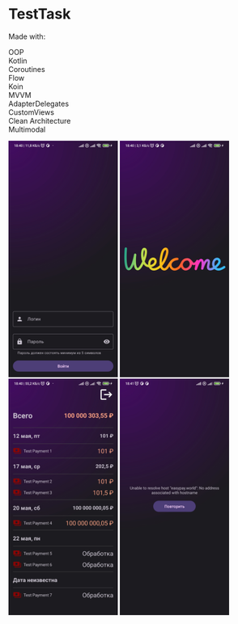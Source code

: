 # TestTask

Made with:<br />

OOP<br />
Kotlin<br />
Coroutines<br />
Flow<br />
Koin<br />
MVVM<br />
AdapterDelegates<br />
CustomViews<br />
Clean Architecture<br />
Multimodal<br />

<img src="screenshots/screenshot1.jpg" width="216" height="468"/> <img src="screenshots/screenshot2.jpg" width="216" height="468"/> <img src="screenshots/screenshot3.jpg" width="216" height="468"/> <img src="screenshots/screenshot4.jpg" width="216" height="468"/> 